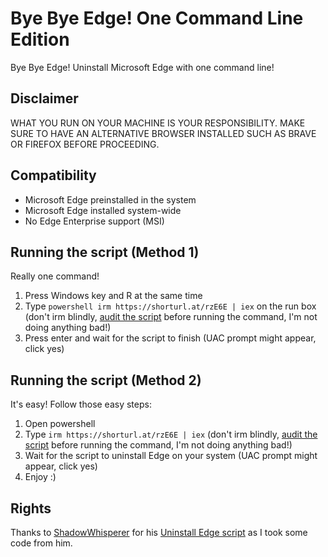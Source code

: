 # Bye Bye Edge! One Command Line Edition
Bye Bye Edge! Uninstall Microsoft Edge with one command line!

## Disclaimer
WHAT YOU RUN ON YOUR MACHINE IS YOUR RESPONSIBILITY. MAKE SURE TO HAVE AN ALTERNATIVE BROWSER INSTALLED SUCH AS BRAVE OR FIREFOX BEFORE PROCEEDING.

## Compatibility
- Microsoft Edge preinstalled in the system
- Microsoft Edge installed system-wide
- No Edge Enterprise support (MSI)

## Running the script (Method 1)
Really one command!
1. Press Windows key and R at the same time
2. Type ```powershell irm https://shorturl.at/rzE6E | iex``` on the run box (don't irm blindly, [audit the script](https://shorturl.at/rzE6E) before running the command, I'm not doing anything bad!)
3. Press enter and wait for the script to finish (UAC prompt might appear, click yes)

## Running the script (Method 2)
It's easy! Follow those easy steps:
1. Open powershell
2. Type ```irm https://shorturl.at/rzE6E | iex``` (don't irm blindly, [audit the script](https://shorturl.at/rzE6E) before running the command, I'm not doing anything bad!)
3. Wait for the script to uninstall Edge on your system (UAC prompt might appear, click yes)
4. Enjoy :)

## Rights
Thanks to [ShadowWhisperer](https://github.com/ShadowWhisperer) for his [Uninstall Edge script](https://github.com/ShadowWhisperer/Remove-MS-Edge) as I took some code from him.
